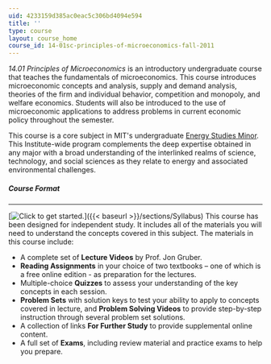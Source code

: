 ```yaml
---
uid: 4233159d385ac0eac5c306bd4094e594
title: ''
type: course
layout: course_home
course_id: 14-01sc-principles-of-microeconomics-fall-2011
---
```

_14.01 Principles of Microeconomics_ is an introductory undergraduate course that teaches the fundamentals of microeconomics. This course introduces microeconomic concepts and analysis, supply and demand analysis, theories of the firm and individual behavior, competition and monopoly, and welfare economics. Students will also be introduced to the use of microeconomic applications to address problems in current economic policy throughout the semester.

This course is a core subject in MIT's undergraduate [Energy Studies Minor](http://mitei.mit.edu/education/energy-minor). This Institute-wide program complements the deep expertise obtained in any major with a broad understanding of the interlinked realms of science, technology, and social sciences as they relate to energy and associated environmental challenges.
##### Course Format

* * *

[![Click to get started.](/images/button_start.png)]({{< baseurl >}}/sections/Syllabus) This course has been designed for independent study. It includes all of the materials you will need to understand the concepts covered in this subject. The materials in this course include:

*   A complete set of **Lecture Videos** by Prof. Jon Gruber.
*   **Reading Assignments** in your choice of two textbooks – one of which is a free online edition - as preparation for the lectures.
*   Multiple-choice **Quizzes** to assess your understanding of the key concepts in each session.
*   **Problem Sets** with solution keys to test your ability to apply to concepts covered in lecture, and **Problem Solving Videos** to provide step-by-step instruction through several problem set solutions.
*   A collection of links **For Further Study** to provide supplemental online content.
*   A full set of **Exams**, including review material and practice exams to help you prepare.